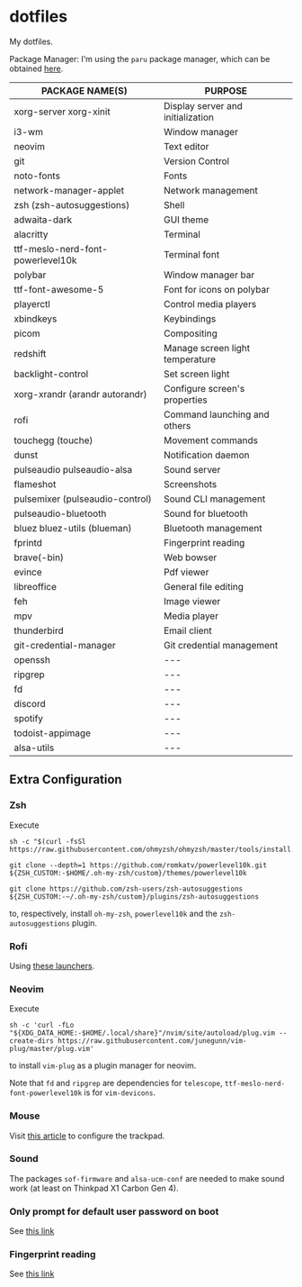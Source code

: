# dotfiles
My dotfiles.

Package Manager:
I'm using the `paru` package manager, which can be obtained [here](https://github.com/Morganamilo/paru).

PACKAGE NAME(S)                     | PURPOSE
------------------------------------|-----------------------------------------
xorg-server xorg-xinit              | Display server and initialization
i3-wm                               | Window manager
neovim                              | Text editor
git                                 | Version Control
noto-fonts                          | Fonts
network-manager-applet              | Network management
zsh (zsh-autosuggestions)           | Shell
adwaita-dark                        | GUI theme
alacritty                           | Terminal
ttf-meslo-nerd-font-powerlevel10k   | Terminal font
polybar                             | Window manager bar
ttf-font-awesome-5                  | Font for icons on polybar
playerctl                           | Control media players
xbindkeys                           | Keybindings
picom                               | Compositing
redshift                            | Manage screen light temperature
backlight-control                   | Set screen light
xorg-xrandr (arandr autorandr)      | Configure screen's properties
rofi                                | Command launching and others
touchegg (touche)                   | Movement commands
dunst                               | Notification daemon
pulseaudio pulseaudio-alsa          | Sound server
flameshot                           | Screenshots
pulsemixer (pulseaudio-control)     | Sound CLI management
pulseaudio-bluetooth                | Sound for bluetooth
bluez bluez-utils (blueman)         | Bluetooth management
fprintd                             | Fingerprint reading
brave(-bin)                         | Web bowser
evince                              | Pdf viewer
libreoffice                         | General file editing
feh                                 | Image viewer
mpv                                 | Media player
thunderbird                         | Email client
git-credential-manager              | Git credential management        
openssh                             | ---                              
ripgrep                             | ---                              
fd                                  | ---                              
discord                             | ---                              
spotify                             | ---                              
todoist-appimage                    | ---                              
alsa-utils                          | ---                              

## Extra Configuration

### Zsh

Execute

```
sh -c "$(curl -fsSl https://raw.githubusercontent.com/ohmyzsh/ohmyzsh/master/tools/install.sh)"

git clone --depth=1 https://github.com/romkatv/powerlevel10k.git ${ZSH_CUSTOM:-$HOME/.oh-my-zsh/custom}/themes/powerlevel10k

git clone https://github.com/zsh-users/zsh-autosuggestions ${ZSH_CUSTOM:-~/.oh-my-zsh/custom}/plugins/zsh-autosuggestions
```

to, respectively, install `oh-my-zsh`, `powerlevel10k` and the `zsh-autosuggestions` plugin.

### Rofi

Using [these launchers](https://github.com/adi1090x/rofi).

### Neovim

Execute 

```
sh -c 'curl -fLo "${XDG_DATA_HOME:-$HOME/.local/share}"/nvim/site/autoload/plug.vim --create-dirs https://raw.githubusercontent.com/junegunn/vim-plug/master/plug.vim'
```

to install `vim-plug` as a plugin manager for neovim.

Note that `fd` and `ripgrep` are dependencies for `telescope`, `ttf-meslo-nerd-font-powerlevel10k` is for `vim-devicons`.

### Mouse

Visit [this article](https://wiki.archlinux.org/title/Libinput#Configuration) to configure the trackpad.

### Sound

The packages `sof-firmware` and `alsa-ucm-conf` are needed to make sound work (at least on Thinkpad X1 Carbon Gen 4).

### Only prompt for default user password on boot

See [this link](https://wiki.archlinux.org/title/getty#Prompt_only_the_password_for_a_default_user_in_virtual_console_login)

### Fingerprint reading

See [this link](https://wiki.archlinux.org/title/Fprint)
